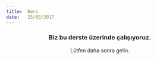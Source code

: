 ```yaml
---
title:  Ders
date:   25/05/2017
---
```


### <center>Biz bu derste üzerinde çalışıyoruz.</center>
<center>Lütfen daha sonra gelin.</center>